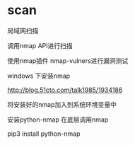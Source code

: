 # scan
局域网扫描

调用nmap API进行扫描

使用nmap插件 nmap-vulners进行漏洞测试

windows 下安装nmap

http://blog.51cto.com/talk1985/1934186

将安装好的nmap加入到系统环境变量中

安装python-nmap 在底层调用nmap

pip3 install python-nmap

